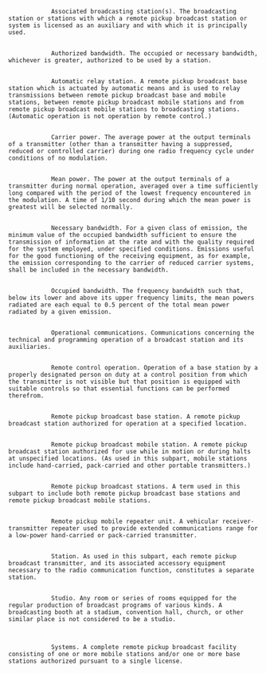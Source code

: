 
                Associated broadcasting station(s). The broadcasting station or stations with which a remote pickup broadcast station or system is licensed as an auxiliary and with which it is principally used.


                Authorized bandwidth. The occupied or necessary bandwidth, whichever is greater, authorized to be used by a station.


                Automatic relay station. A remote pickup broadcast base station which is actuated by automatic means and is used to relay transmissions between remote pickup broadcast base and mobile stations, between remote pickup broadcast mobile stations and from remote pickup broadcast mobile stations to broadcasting stations. (Automatic operation is not operation by remote control.)


                Carrier power. The average power at the output terminals of a transmitter (other than a transmitter having a suppressed, reduced or controlled carrier) during one radio frequency cycle under conditions of no modulation.


                Mean power. The power at the output terminals of a transmitter during normal operation, averaged over a time sufficiently long compared with the period of the lowest frequency encountered in the modulation. A time of 1/10 second during which the mean power is greatest will be selected normally.


                Necessary bandwidth. For a given class of emission, the minimum value of the occupied bandwidth sufficient to ensure the transmission of information at the rate and with the quality required for the system employed, under specified conditions. Emissions useful for the good functioning of the receiving equipment, as for example, the emission corresponding to the carrier of reduced carrier systems, shall be included in the necessary bandwidth.


                Occupied bandwidth. The frequency bandwidth such that, below its lower and above its upper frequency limits, the mean powers radiated are each equal to 0.5 percent of the total mean power radiated by a given emission.


                Operational communications. Communications concerning the technical and programming operation of a broadcast station and its auxiliaries.


                Remote control operation. Operation of a base station by a properly designated person on duty at a control position from which the transmitter is not visible but that position is equipped with suitable controls so that essential functions can be performed therefrom.


                Remote pickup broadcast base station. A remote pickup broadcast station authorized for operation at a specified location.


                Remote pickup broadcast mobile station. A remote pickup broadcast station authorized for use while in motion or during halts at unspecified locations. (As used in this subpart, mobile stations include hand-carried, pack-carried and other portable transmitters.)


                Remote pickup broadcast stations. A term used in this subpart to include both remote pickup broadcast base stations and remote pickup broadcast mobile stations.


                Remote pickup mobile repeater unit. A vehicular receiver-transmitter repeater used to provide extended communications range for a low-power hand-carried or pack-carried transmitter.


                Station. As used in this subpart, each remote pickup broadcast transmitter, and its associated accessory equipment necessary to the radio communication function, constitutes a separate station.


                Studio. Any room or series of rooms equipped for the regular production of broadcast programs of various kinds. A broadcasting booth at a stadium, convention hall, church, or other similar place is not considered to be a studio.
              


                Systems. A complete remote pickup broadcast facility consisting of one or more mobile stations and/or one or more base stations authorized pursuant to a single license.

